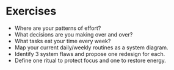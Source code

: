 # Exercises

- Where are your patterns of effort?
- What decisions are you making over and over?
- What tasks eat your time every week?
- Map your current daily/weekly routines as a system diagram.
- Identify 3 system flaws and propose one redesign for each.
- Define one ritual to protect focus and one to restore energy.
